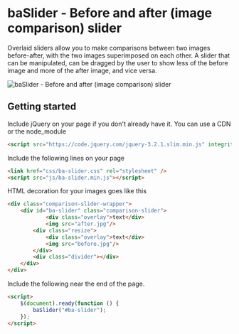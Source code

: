 # baSlider - Before and after (image comparison) slider

Overlaid sliders allow you to make comparisons between two images before-after, with the two images superimposed on each other. A slider that can be manipulated, can be dragged by the user to show less of the before image and more of the after image, and vice versa.

![baSlider - Before and after (image comparison) slider](https://file.modx.pro/files/7/7/2/7726b9a0e1cca6e02ff0c6892443f3cf.gif)

## Getting started

Include jQuery on your page if you don't already have it. You can use a CDN or the node_module

```html
<script src="https://code.jquery.com/jquery-3.2.1.slim.min.js" integrity="sha384-KJ3o2DKtIkvYIK3UENzmM7KCkRr/rE9/Qpg6aAZGJwFDMVNA/GpGFF93hXpG5KkN" crossorigin="anonymous"></script>
```

Include the following lines on your page
```html
<link href="css/ba-slider.css" rel="stylesheet" />
<script src="js/ba-slider.min.js"></script>
```

HTML decoration for your images goes like this

```html
<div class="comparison-slider-wrapper">
    <div id="ba-slider" class="comparison-slider">
            <div class="overlay">text</div>
            <img src="after.jpg"/>
        <div class="resize">
            <div class="overlay">text</div>
            <img src="before.jpg"/>
        </div>
        <div class="divider"></div>
    </div>
</div>
```

Include the following near the end of the page.

```html
<script>
    $(document).ready(function () {
        baSlider("#ba-slider");
    });
</script>
```